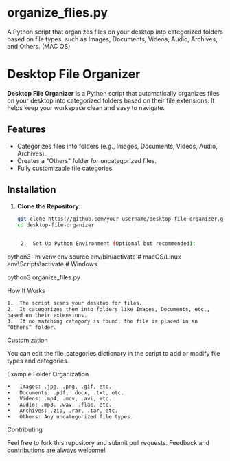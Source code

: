 # organize_flies.py
A Python script that organizes files on your desktop into categorized folders based on file types, such as Images, Documents, Videos, Audio, Archives, and Others. (MAC OS)
# Desktop File Organizer

**Desktop File Organizer** is a Python script that automatically organizes files on your desktop into categorized folders based on their file extensions. It helps keep your workspace clean and easy to navigate.

## Features
- Categorizes files into folders (e.g., Images, Documents, Videos, Audio, Archives).
- Creates a "Others" folder for uncategorized files.
- Fully customizable file categories.

## Installation

1. **Clone the Repository**:
   ```bash
   git clone https://github.com/your-username/desktop-file-organizer.git
   cd desktop-file-organizer


   	2.	Set Up Python Environment (Optional but recommended):

python3 -m venv env
source env/bin/activate  # macOS/Linux
env\Scripts\activate     # Windows

python3 organize_files.py


How It Works

	1.	The script scans your desktop for files.
	2.	It categorizes them into folders like Images, Documents, etc., based on their extensions.
	3.	If no matching category is found, the file is placed in an “Others” folder.

Customization

You can edit the file_categories dictionary in the script to add or modify file types and categories.

Example Folder Organization

	•	Images: .jpg, .png, .gif, etc.
	•	Documents: .pdf, .docx, .txt, etc.
	•	Videos: .mp4, .mov, .avi, etc.
	•	Audio: .mp3, .wav, .flac, etc.
	•	Archives: .zip, .rar, .tar, etc.
	•	Others: Any uncategorized file types.

Contributing

Feel free to fork this repository and submit pull requests. Feedback and contributions are always welcome!
